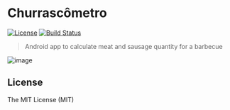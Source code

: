 # Churrascômetro

[![License](https://img.shields.io/badge/license-MIT-brightgreen.svg?style=flat-square)](/LICENSE)
[![Build Status](https://travis-ci.org/robertoduessmann/churrascometro.svg?branch=master)](https://travis-ci.org/robertoduessmann/churrascometro)

> Android app to calculate meat and sausage quantity for a barbecue

![image](https://user-images.githubusercontent.com/9089383/33155511-4a60ee98-cfd8-11e7-9ba7-048aa70607bf.png)

## License
The MIT License (MIT)
